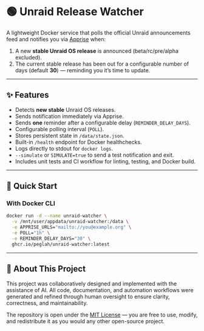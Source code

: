 # 🟢 Unraid Release Watcher

A lightweight Docker service that polls the official Unraid announcements feed and notifies you via [Apprise](https://github.com/caronc/apprise) when:

1. A new **stable Unraid OS release** is announced (beta/rc/pre/alpha excluded).  
2. The current stable release has been out for a configurable number of days (default **30**) — reminding you it’s time to update.

---

## ✨ Features

- Detects **new stable** Unraid OS releases.
- Sends notification immediately via Apprise.
- Sends **one** reminder after a configurable delay (`REMINDER_DELAY_DAYS`).
- Configurable polling interval (`POLL`).
- Stores persistent state in `/data/state.json`.
- Built-in `/health` endpoint for Docker healthchecks.
- Logs directly to stdout for `docker logs`.
- `--simulate` or `SIMULATE=true` to send a test notification and exit.
- Includes unit tests and CI workflow for linting, testing, and Docker build.

---

## 🚀 Quick Start

### With Docker CLI

```bash
docker run -d --name unraid-watcher \
  -v /mnt/user/appdata/unraid-watcher:/data \
  -e APPRISE_URLS="mailto://you@example.org" \
  -e POLL="1h" \
  -e REMINDER_DELAY_DAYS="30" \
  ghcr.io/peglah/unraid-watcher:latest
```

---

## 🤖 About This Project

This project was collaboratively designed and implemented with the assistance of AI.
All code, documentation, and automation workflows were generated and refined through human oversight to ensure clarity, correctness, and maintainability.

The repository is open under the [MIT License](./LICENSE) — you are free to use, modify, and redistribute it as you would any other open-source project.
